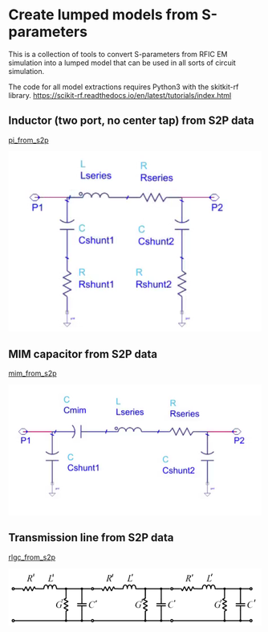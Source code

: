 # Create lumped models from S-parameters

This is a collection of tools to convert S-parameters from RFIC EM simulation 
into a lumped model that can be used in all sorts of circuit simulation. 

The code for all model extractions requires Python3 with the skitkit-rf library.
https://scikit-rf.readthedocs.io/en/latest/tutorials/index.html

## Inductor (two port, no center tap) from S2P data
[pi_from_s2p](./pi_from_s2p)

![plot](./doc/inductor_model.png)

## MIM capacitor from S2P data
[mim_from_s2p](./mim_from_s2p)

![plot](./doc/mim_model.png)

## Transmission line from S2P data
[rlgc_from_s2p](./rlgc_from_s2p)

![plot](./doc/rlgc_segments.png)


